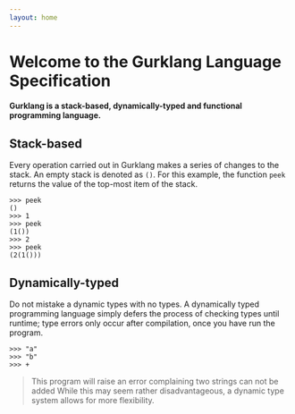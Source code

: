 ```yaml
---
layout: home
---
```

# Welcome to the Gurklang Language Specification
#### Gurklang is a stack-based, dynamically-typed and functional programming language.
## Stack-based
Every operation carried out in Gurklang makes a series of
changes to the stack. An empty stack is denoted as `()`.
For this example, the function `peek` returns the value of
the top-most item of the stack.
```basic
>>> peek
()
>>> 1
>>> peek
(1())
>>> 2
>>> peek
(2(1()))
```
## Dynamically-typed
Do not mistake a dynamic types with no types.
A dynamically typed programming language simply
defers the process of checking types until runtime;
type errors only occur after compilation, once you
have run the program.
```
>>> "a"
>>> "b"
>>> +
```
> This program will raise an error complaining two strings
> can not be added
While this may seem rather disadvantageous, a dynamic type
system allows for more flexibility.
